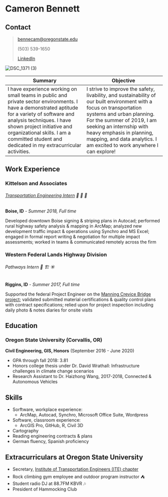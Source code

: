 # Cameron Bennett

## Contact
> bennecam@oregonstate.edu
>
>(503) 539-1650
>
>[LinkedIn](https://www.linkedin.com/in/csboregon/)

![DSC_1371 (3)](/assets/DSC_1371%20(3)_cdtg6tuty.jpg)

Summary | Objective
--------|----------
I have experience working on small teams in public and private sector environments. I have a demonstrated aptitude for a variety of software and analysis techniques. I have shown project initiative and organizational skills. I am a committed student and dedicated in my extracurricular activities. | I strive to improve the safety, livability, and sustainability of our built environment with a focus on transportation systems and urban planning. For the summer of 2019, I am seeking an internship with heavy emphasis in planning, mapping, and data analytics. I am excited to work anywhere I can explore!

## Work Experience
### Kittelson and Associates
###### [Transportation Engineering Intern](https://www.kittelson.com/news-and-events/internship-jamboree-2018/)  :car: :bus: :light_rail:
**Boise, ID** - *Summer 2018, Full time*

Developed downtown Boise signing & striping plans in Autocad; performed rural highway safety analysis & mapping in ArcMap; analyzed new development traffic impact & operations using Synchro and MS Excel; engaged in formal report writing & negotiation for multiple impact assessments; worked in teams & communicated remotely across the firm

### Western Federal Lands Highway Division
###### Pathways Intern  :construction_worker: :building_construction: :sunny:
**Riggins, ID** - *Summer 2017, Full time*

Supported the federal Project Engineer on the [Manning Crevice Bridge project](https://flh.fhwa.dot.gov/projects/id/manning-crevice/); validated submitted material certifications & quality control plans with contract specifications; relied upon for project inspection including daily photo & notes diaries for onsite visits

## Education
### Oregon State University (Corvallis, OR)

**Civil Engineering, GIS, Honors** (September 2016 - June 2020)

- GPA through fall 2018: 3.81
- Honors college thesis under Dr. David Wrathall: Infrastructure challenges in climate change scenarios
- Research Assistant to Dr. Haizhong Wang, 2017-2018, Connected & Autonomous Vehicles

## Skills
* Sorftware, workplace experience:
  * ArcMap, Autocad, Synchro, Microsoft Office Suite, Wordpress
* Software, classroom experience:
  * ArcGIS Pro, GitHub, R, Civil 3D
* Cartography
* Reading engineering contracts & plans
* German fluency, Spanish proficiency


## Extracurriculars at Oregon State University
* Secretary, [Institute of Transportation Engineers (ITE) chapter](http://www.oregonstateite.org/about/)
* Rock climbing gym employee and outdoor program instructor :tent:
* Student radio DJ at 88.7FM KBVR :notes:
* President of Hammocking Club
